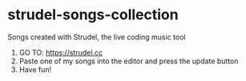 # strudel-songs-collection
Songs created with Strudel, the live coding music tool

1) GO TO: https://strudel.cc
2) Paste one of my songs into the editor and press the update button
3) Have fun!

